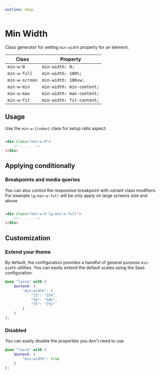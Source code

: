 ```yaml
---
outline: deep
---
```


# Min Width

Class generator for setting `min-width` property for an element.

| Class          | Property                  |
|----------------|---------------------------|
| `min-w-0`      | `min-width: 0;`           |
| `min-w-full`   | `min-width: 100%;`        |
| `min-w-screen` | `min-width: 100vw;`       |
| `min-w-min`    | `min-width: min-content;` |
| `min-w-max`    | `min-width: max-content;` |
| `min-w-fit`    | `min-width: fit-content;` |

## Usage

Use the `min-w-{index}` class for setup ratio aspect.

```html

<div class="min-w-0">
    <!-- ... -->
</div>
```

## Applying conditionally

### Breakpoints and media queries

You can also control the responsive breakpoint with variant class modifiers. For example `lg:min-w-full` will be only
apply on large screens size and above.

```html

<div class="min-w-0 lg:min-w-full">
    <!-- ... -->
</div>
```

## Customization

### Extend your theme

By default, the configuration provides a handful of general purpose `min-width` utilities. You can easily extend the
default scales using the Sass configuration.

```scss
@use "lasco" with (
    $extend: (
        "min-width": (
            "25": "25%",
            "50": "50%",
            "75": "75%"
        )
    )
);
```

### Disabled

You can easily disable the properties you don't need to use.

```scss
@use "lasco" with (
    $extend: (
        "min-width": true
    )
);
```
